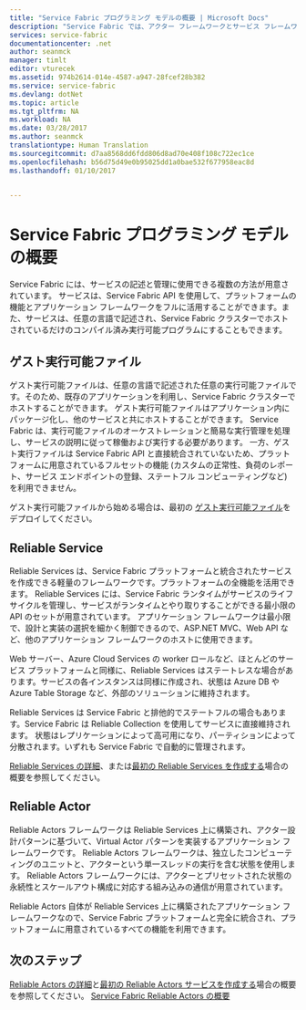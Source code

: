 ```yaml
---
title: "Service Fabric プログラミング モデルの概要 | Microsoft Docs"
description: "Service Fabric では、アクター フレームワークとサービス フレームワークという、サービスを構築するための&2; つのフレームワークが提供されています。 それぞれ、シンプル性とコントロールという、両極端の特性を持っています。"
services: service-fabric
documentationcenter: .net
author: seanmck
manager: timlt
editor: vturecek
ms.assetid: 974b2614-014e-4587-a947-28fcef28b382
ms.service: service-fabric
ms.devlang: dotNet
ms.topic: article
ms.tgt_pltfrm: NA
ms.workload: NA
ms.date: 03/28/2017
ms.author: seanmck
translationtype: Human Translation
ms.sourcegitcommit: d7aa8568dd6fdd806d8ad70e408f108c722ec1ce
ms.openlocfilehash: b56d75d49e0b95025dd1a0bae532f677958eac8d
ms.lasthandoff: 01/10/2017


---
```

# <a name="service-fabric-programming-model-overview"></a>Service Fabric プログラミング モデルの概要
Service Fabric には、サービスの記述と管理に使用できる複数の方法が用意されています。 サービスは、Service Fabric API を使用して、プラットフォームの機能とアプリケーション フレームワークをフルに活用することができます。また、サービスは、任意の言語で記述され、Service Fabric クラスターでホストされているだけのコンパイル済み実行可能プログラムにすることもできます。

## <a name="guest-executable"></a>ゲスト実行可能ファイル
ゲスト実行可能ファイルは、任意の言語で記述された任意の実行可能ファイルです。そのため、既存のアプリケーションを利用し、Service Fabric クラスターでホストすることができます。 ゲスト実行可能ファイルはアプリケーション内にパッケージ化し、他のサービスと共にホストすることができます。 Service Fabric は、実行可能ファイルのオーケストレーションと簡易な実行管理を処理し、サービスの説明に従って稼働および実行する必要があります。 一方、ゲスト実行ファイルは Service Fabric API と直接統合されていないため、プラットフォームに用意されているフルセットの機能 (カスタムの正常性、負荷のレポート、サービス エンドポイントの登録、ステートフル コンピューティングなど) を利用できません。

ゲスト実行可能ファイルから始める場合は、最初の [ゲスト実行可能ファイル](service-fabric-deploy-existing-app.md)をデプロイしてください。

## <a name="reliable-services"></a>Reliable Service
Reliable Services は、Service Fabric プラットフォームと統合されたサービスを作成できる軽量のフレームワークです。プラットフォームの全機能を活用できます。 Reliable Services には、Service Fabric ランタイムがサービスのライフサイクルを管理し、サービスがランタイムとやり取りすることができる最小限の API のセットが用意されています。 アプリケーション フレームワークは最小限で、設計と実装の選択を細かく制御できるので、ASP.NET MVC、Web API など、他のアプリケーション フレームワークのホストに使用できます。

Web サーバー、Azure Cloud Services の worker ロールなど、ほとんどのサービス プラットフォームと同様に、Reliable Services はステートレスな場合があります。サービスの各インスタンスは同様に作成され、状態は Azure DB や Azure Table Storage など、外部のソリューションに維持されます。

Reliable Services は Service Fabric と排他的でステートフルの場合もあります。Service Fabric は Reliable Collection を使用してサービスに直接維持されます。 状態はレプリケーションによって高可用になり、パーティションによって分散されます。いずれも Service Fabric で自動的に管理されます。

[Reliable Services の詳細](service-fabric-reliable-services-introduction.md)、または[最初の Reliable Services を作成する](service-fabric-reliable-services-quick-start.md)場合の概要を参照してください。

## <a name="reliable-actors"></a>Reliable Actor
Reliable Actors フレームワークは Reliable Services 上に構築され、アクター設計パターンに基づいて、Virtual Actor パターンを実装するアプリケーション フレームワークです。 Reliable Actors フレームワークは、独立したコンピューティングのユニットと、アクターという単一スレッドの実行を含む状態を使用します。 Reliable Actors フレームワークには、アクターとプリセットされた状態の永続性とスケールアウト構成に対応する組み込みの通信が用意されています。

Reliable Actors 自体が Reliable Services 上に構築されたアプリケーション フレームワークなので、Service Fabric プラットフォームと完全に統合され、プラットフォームに用意されているすべての機能を利用できます。

## <a name="next-steps"></a>次のステップ
[Reliable Actors の詳細](service-fabric-reliable-actors-introduction.md)と[最初の Reliable Actors サービスを作成する](service-fabric-reliable-actors-get-started.md)場合の概要を参照してください。
[Service Fabric Reliable Actors の概要](service-fabric-deploy-container.md)



